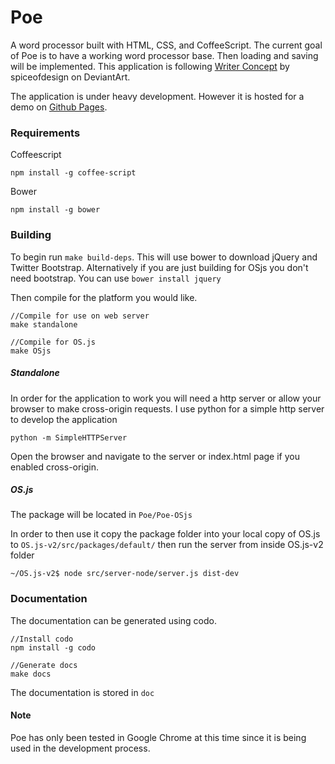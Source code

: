 Poe
======

A word processor built with HTML, CSS, and CoffeeScript. The current goal of Poe is to have a working word processor base. Then loading and saving will be implemented. This application is following [Writer Concept](http://bassultra.deviantart.com/art/Writer-Concept-351501580) by spiceofdesign on DeviantArt.

The application is under heavy development. However it is hosted for a demo on [Github Pages](http://www.ryanriffle.github.io/Poe/demo/app.html).

### Requirements
Coffeescript
```
npm install -g coffee-script
```

Bower
```
npm install -g bower
```


### Building
To begin run `make build-deps`. This will use bower to download jQuery and Twitter Bootstrap. Alternatively if you are just building for OSjs you don't need bootstrap. You can use `bower install jquery`

Then compile for the platform you would like.
```
//Compile for use on web server
make standalone

//Compile for OS.js
make OSjs
```

##### Standalone
In order for the application to work you will need a http server or allow your browser to make cross-origin requests. I use python for a simple http server to develop the application
```
python -m SimpleHTTPServer
```
Open the browser and navigate to the server or index.html page if you enabled cross-origin.

##### OS.js
The package will be located in `Poe/Poe-OSjs`

In order to then use it copy the package folder into your local copy of OS.js to `OS.js-v2/src/packages/default/` then run the server from inside OS.js-v2 folder
```
~/OS.js-v2$ node src/server-node/server.js dist-dev
```

### Documentation
The documentation can be generated using codo.
```
//Install codo
npm install -g codo

//Generate docs
make docs
```
The documentation is stored in `doc`

#### Note
Poe has only been tested in Google Chrome at this time since it is being used in the development process.
